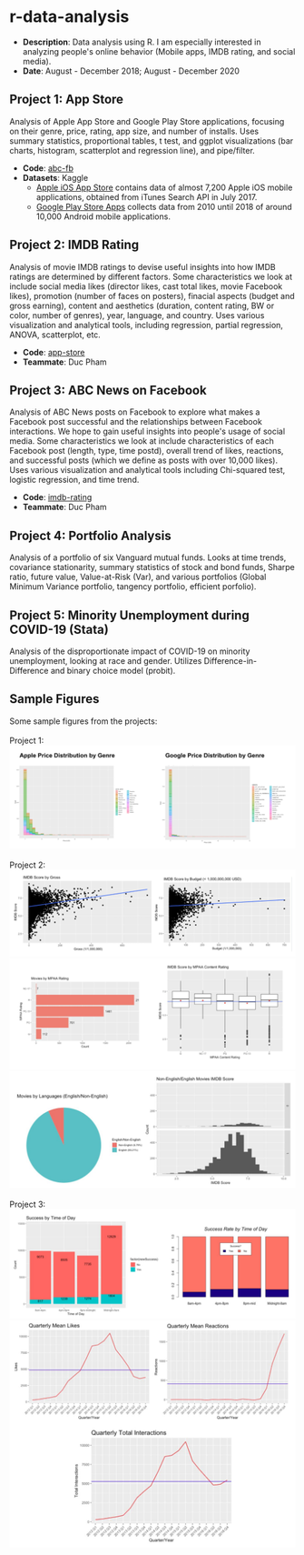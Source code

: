 # r-data-analysis
* **Description**: Data analysis using R. I am especially interested in analyzing people's online behavior (Mobile apps, IMDB rating, and social media).
* **Date**: August - December 2018; August - December 2020

## Project 1: App Store
Analysis of Apple App Store and Google Play Store applications, focusing on their genre, price, rating, app size, and number of installs. Uses summary statistics, proportional tables, t test, and ggplot visualizations (bar charts, histogram, scatterplot and regression line), and pipe/filter.
* **Code**: [abc-fb](https://github.com/jiinjeong/r-data-analysis/tree/main/abc-fb)
* **Datasets**: Kaggle
  * [Apple iOS App Store](https://www.kaggle.com/ramamet4/app-store-apple-data-set-10k-apps/home) contains data of almost 7,200 Apple iOS mobile applications, obtained from iTunes Search API in July 2017.
  * [Google Play Store Apps](https://www.kaggle.com/lava18/google-play-store-apps) collects data from 2010 until 2018 of around 10,000 Android mobile applications. <br>

## Project 2: IMDB Rating
Analysis of movie IMDB ratings to devise useful insights into how IMDB ratings are determined by different factors. Some characteristics we look at include social media likes (director likes, cast total likes, movie Facebook likes), promotion (number of faces on posters), finacial aspects (budget and gross earning), content and aesthetics (duration, content rating, BW or color, number of genres), year, language, and country. Uses various visualization and analytical tools, including regression, partial regression, ANOVA, scatterplot, etc.
* **Code**: [app-store](https://github.com/jiinjeong/r-data-analysis/tree/main/app-store)
* **Teammate**: Duc Pham

## Project 3: ABC News on Facebook
Analysis of ABC News posts on Facebook to explore what makes a Facebook post successful and the relationships between Facebook interactions. We hope to gain useful insights into people's usage of social media. Some characteristics we look at include characteristics of each Facebook post (length, type, time postd), overall trend of likes, reactions, and successful posts (which we define as posts with over 10,000 likes). Uses various visualization and analytical tools including Chi-squared test, logistic regression, and time trend.
* **Code**: [imdb-rating](https://github.com/jiinjeong/r-data-analysis/tree/main/imdb-rating)
* **Teammate**: Duc Pham

## Project 4: Portfolio Analysis
Analysis of a portfolio of six Vanguard mutual funds. Looks at time trends, covariance stationarity, summary statistics of stock and bond funds, Sharpe ratio, future value, Value-at-Risk (Var), and various portfolios (Global Minimum Variance portfolio, tangency portfolio, efficient porfolio).

## Project 5: Minority Unemployment during COVID-19 (Stata)
Analysis of the disproportionate impact of COVID-19 on minority unemployment, looking at race and gender. Utilizes Difference-in-Difference and binary choice model (probit).

## Sample Figures
Some sample figures from the projects: <br><br>
Project 1: <br>
![Screenshot](/app-store/sample/sample-1.png)
<br><br>
Project 2: <br>
![Screenshot](/imdb-rating/sample/sample-1.png)
<br>
![Screenshot](/imdb-rating/sample/sample-2.png)
<br>
![Screenshot](/imdb-rating/sample/sample-3.png)
<br><br>
Project 3: <br>
![Screenshot](/abc-fb/sample/sample-3.png)
<br>
![Screenshot](/abc-fb/sample/sample-5.png)
